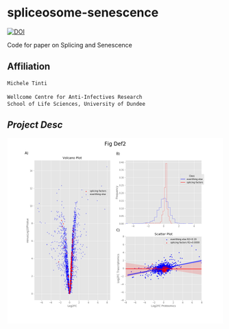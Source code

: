 # spliceosome-senescence

[![DOI](https://zenodo.org/badge/DOI/10.5281/zenodo.7842509.svg)](https://doi.org/10.5281/zenodo.7842509)

Code for paper on Splicing and Senescence

## Affiliation
    Michele Tinti

    Wellcome Centre for Anti-Infectives Research
    School of Life Sciences, University of Dundee
    
    
   ## *Project Desc*
   
   ![differential_expresion](https://github.com/mtinti/spliceosome-senescence/blob/main/Fig_Def2.png)


